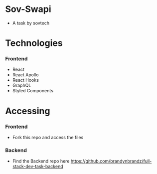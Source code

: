 # Sov-Swapi

- A task by sovtech

# Technologies

### Frontend

- React
- React Apollo
- React Hooks
- GraphQL
- Styled Components

# Accessing

### Frontend

- Fork this repo and access the files

### Backend

- Find the Backend repo here https://github.com/brandynbrandz/full-stack-dev-task-backend
